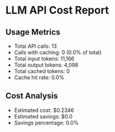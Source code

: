 
# LLM API Cost Report

## Usage Metrics
- Total API calls: 13
- Calls with caching: 0 (0.0% of total)
- Total input tokens: 11,166
- Total output tokens: 4,098
- Total cached tokens: 0
- Cache hit rate: 0.0%

## Cost Analysis
- Estimated cost: $0.2346
- Estimated savings: $0.0
- Savings percentage: 0.0%
